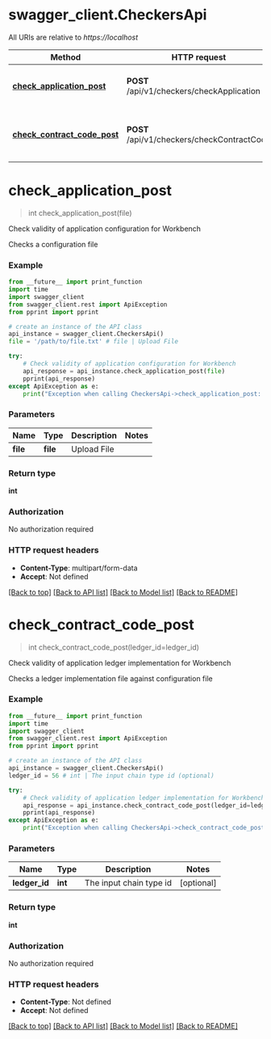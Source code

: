 # swagger_client.CheckersApi

All URIs are relative to *https://localhost*

Method | HTTP request | Description
------------- | ------------- | -------------
[**check_application_post**](CheckersApi.md#check_application_post) | **POST** /api/v1/checkers/checkApplication | Check validity of application configuration for Workbench
[**check_contract_code_post**](CheckersApi.md#check_contract_code_post) | **POST** /api/v1/checkers/checkContractCode | Check validity of application ledger implementation for Workbench


# **check_application_post**
> int check_application_post(file)

Check validity of application configuration for Workbench

Checks a configuration file

### Example
```python
from __future__ import print_function
import time
import swagger_client
from swagger_client.rest import ApiException
from pprint import pprint

# create an instance of the API class
api_instance = swagger_client.CheckersApi()
file = '/path/to/file.txt' # file | Upload File

try:
    # Check validity of application configuration for Workbench
    api_response = api_instance.check_application_post(file)
    pprint(api_response)
except ApiException as e:
    print("Exception when calling CheckersApi->check_application_post: %s\n" % e)
```

### Parameters

Name | Type | Description  | Notes
------------- | ------------- | ------------- | -------------
 **file** | **file**| Upload File | 

### Return type

**int**

### Authorization

No authorization required

### HTTP request headers

 - **Content-Type**: multipart/form-data
 - **Accept**: Not defined

[[Back to top]](#) [[Back to API list]](../README.md#documentation-for-api-endpoints) [[Back to Model list]](../README.md#documentation-for-models) [[Back to README]](../README.md)

# **check_contract_code_post**
> int check_contract_code_post(ledger_id=ledger_id)

Check validity of application ledger implementation for Workbench

Checks a ledger implementation file against configuration file

### Example
```python
from __future__ import print_function
import time
import swagger_client
from swagger_client.rest import ApiException
from pprint import pprint

# create an instance of the API class
api_instance = swagger_client.CheckersApi()
ledger_id = 56 # int | The input chain type id (optional)

try:
    # Check validity of application ledger implementation for Workbench
    api_response = api_instance.check_contract_code_post(ledger_id=ledger_id)
    pprint(api_response)
except ApiException as e:
    print("Exception when calling CheckersApi->check_contract_code_post: %s\n" % e)
```

### Parameters

Name | Type | Description  | Notes
------------- | ------------- | ------------- | -------------
 **ledger_id** | **int**| The input chain type id | [optional] 

### Return type

**int**

### Authorization

No authorization required

### HTTP request headers

 - **Content-Type**: Not defined
 - **Accept**: Not defined

[[Back to top]](#) [[Back to API list]](../README.md#documentation-for-api-endpoints) [[Back to Model list]](../README.md#documentation-for-models) [[Back to README]](../README.md)

